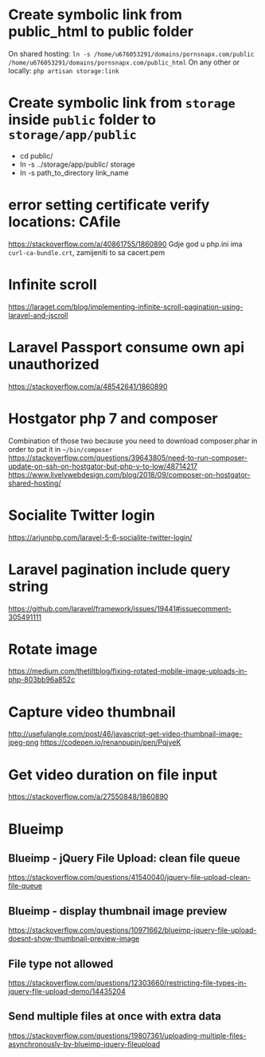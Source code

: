# Create symbolic link from public_html to public folder
On shared hosting: `ln -s /home/u676053291/domains/pornsnapx.com/public /home/u676053291/domains/pornsnapx.com/public_html`
On any other or locally: `php artisan storage:link`

# Create symbolic link from `storage` inside `public` folder to `storage/app/public`
- cd public/
- ln -s ../storage/app/public/ storage
- ln -s path_to_directory link_name

# error setting certificate verify locations: CAfile
https://stackoverflow.com/a/40861755/1860890
Gdje god u php.ini ima `curl-ca-bundle.crt`, zamijeniti to sa cacert.pem

# Infinite scroll
https://laraget.com/blog/implementing-infinite-scroll-pagination-using-laravel-and-jscroll

# Laravel Passport consume own api unauthorized
https://stackoverflow.com/a/48542641/1860890

# Hostgator php 7 and composer
Combination of those two because you need to download composer.phar in order to put it in `~/bin/composer`
https://stackoverflow.com/questions/39643805/need-to-run-composer-update-on-ssh-on-hostgator-but-php-v-to-low/48714217
https://www.livelywebdesign.com/blog/2018/09/composer-on-hostgator-shared-hosting/

# Socialite Twitter login
https://arjunphp.com/laravel-5-6-socialite-twitter-login/

# Laravel pagination include query string
https://github.com/laravel/framework/issues/19441#issuecomment-305491111

# Rotate image 
https://medium.com/thetiltblog/fixing-rotated-mobile-image-uploads-in-php-803bb96a852c

# Capture video thumbnail
http://usefulangle.com/post/46/javascript-get-video-thumbnail-image-jpeg-png
https://codepen.io/renanpupin/pen/PqjyeK

# Get video duration on file input
https://stackoverflow.com/a/27550848/1860890

# Blueimp

## Blueimp - jQuery File Upload: clean file queue
https://stackoverflow.com/questions/41540040/jquery-file-upload-clean-file-queue

## Blueimp - display thumbnail image preview
https://stackoverflow.com/questions/10971662/blueimp-jquery-file-upload-doesnt-show-thumbnail-preview-image

## File type not allowed
https://stackoverflow.com/questions/12303660/restricting-file-types-in-jquery-file-upload-demo/14435204

## Send multiple files at once with extra data
https://stackoverflow.com/questions/19807361/uploading-multiple-files-asynchronously-by-blueimp-jquery-fileupload